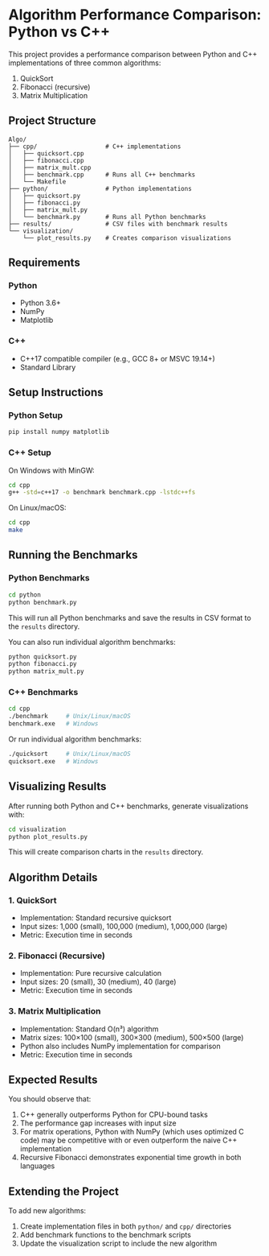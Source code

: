 # Algorithm Performance Comparison: Python vs C++

This project provides a performance comparison between Python and C++ implementations of three common algorithms:
1. QuickSort
2. Fibonacci (recursive)
3. Matrix Multiplication

## Project Structure

```
Algo/
├── cpp/                   # C++ implementations
│   ├── quicksort.cpp
│   ├── fibonacci.cpp
│   ├── matrix_mult.cpp
│   ├── benchmark.cpp      # Runs all C++ benchmarks
│   └── Makefile
├── python/                # Python implementations
│   ├── quicksort.py
│   ├── fibonacci.py
│   ├── matrix_mult.py
│   └── benchmark.py       # Runs all Python benchmarks
├── results/               # CSV files with benchmark results
└── visualization/
    └── plot_results.py    # Creates comparison visualizations
```

## Requirements

### Python
- Python 3.6+
- NumPy
- Matplotlib

### C++
- C++17 compatible compiler (e.g., GCC 8+ or MSVC 19.14+)
- Standard Library

## Setup Instructions

### Python Setup
```bash
pip install numpy matplotlib
```

### C++ Setup
On Windows with MinGW:
```bash
cd cpp
g++ -std=c++17 -o benchmark benchmark.cpp -lstdc++fs
```

On Linux/macOS:
```bash
cd cpp
make
```

## Running the Benchmarks

### Python Benchmarks
```bash
cd python
python benchmark.py
```

This will run all Python benchmarks and save the results in CSV format to the `results` directory.

You can also run individual algorithm benchmarks:
```bash
python quicksort.py
python fibonacci.py
python matrix_mult.py
```

### C++ Benchmarks
```bash
cd cpp
./benchmark     # Unix/Linux/macOS
benchmark.exe   # Windows
```

Or run individual algorithm benchmarks:
```bash
./quicksort     # Unix/Linux/macOS
quicksort.exe   # Windows
```

## Visualizing Results

After running both Python and C++ benchmarks, generate visualizations with:
```bash
cd visualization
python plot_results.py
```

This will create comparison charts in the `results` directory.

## Algorithm Details

### 1. QuickSort
- Implementation: Standard recursive quicksort
- Input sizes: 1,000 (small), 100,000 (medium), 1,000,000 (large)
- Metric: Execution time in seconds

### 2. Fibonacci (Recursive)
- Implementation: Pure recursive calculation
- Input sizes: 20 (small), 30 (medium), 40 (large)
- Metric: Execution time in seconds

### 3. Matrix Multiplication
- Implementation: Standard O(n³) algorithm
- Matrix sizes: 100×100 (small), 300×300 (medium), 500×500 (large)
- Python also includes NumPy implementation for comparison
- Metric: Execution time in seconds

## Expected Results

You should observe that:
1. C++ generally outperforms Python for CPU-bound tasks
2. The performance gap increases with input size
3. For matrix operations, Python with NumPy (which uses optimized C code) may be competitive with or even outperform the naive C++ implementation
4. Recursive Fibonacci demonstrates exponential time growth in both languages

## Extending the Project

To add new algorithms:
1. Create implementation files in both `python/` and `cpp/` directories
2. Add benchmark functions to the benchmark scripts
3. Update the visualization script to include the new algorithm 